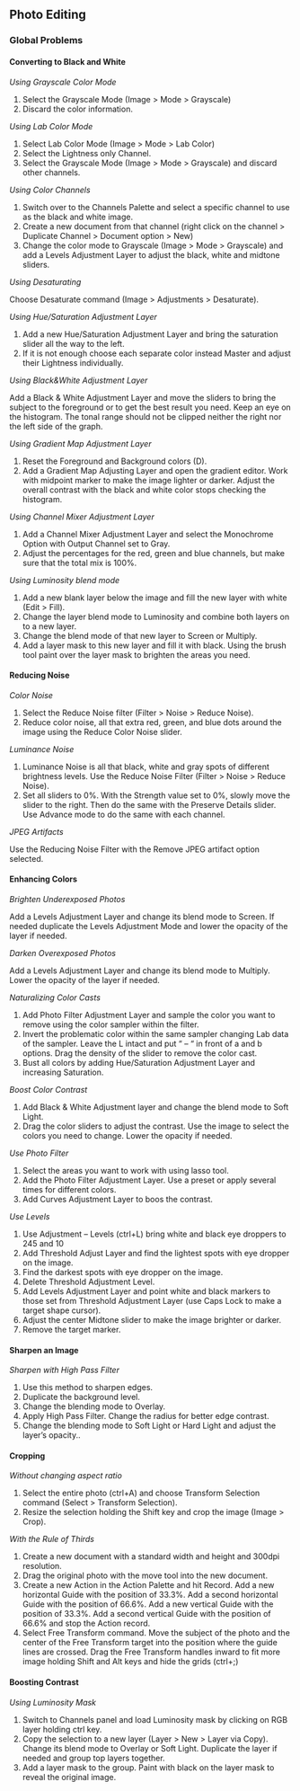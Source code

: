 ## Photo Editing
### Global Problems
#### Converting to Black and White
*Using Grayscale Color Mode*

1. Select the Grayscale Mode (Image > Mode > Grayscale)
2. Discard the color information.

*Using Lab Color Mode*

1. Select Lab Color Mode (Image > Mode > Lab Color)
2. Select the Lightness only Channel.
3. Select the Grayscale Mode (Image > Mode > Grayscale) and discard other channels.

*Using Color Channels*

1. Switch over to the Channels Palette and select a specific channel to use as the black and white image.
2. Create a new document from that channel (right click on the channel > Duplicate Channel > Document option > New)
3. Change the color mode to Grayscale (Image > Mode > Grayscale) and add a Levels Adjustment Layer to adjust the black, white and midtone sliders.

*Using Desaturating*

Choose Desaturate command (Image > Adjustments > Desaturate).

*Using Hue/Saturation Adjustment Layer*

1. Add a new Hue/Saturation Adjustment Layer and bring the saturation slider all the way to the left.
2. If it is not enough choose each separate color instead Master and adjust their Lightness individually.

*Using Black&White Adjustment Layer*

Add a Black & White Adjustment Layer and move the sliders to bring the subject to the foreground or to get the best result you need. Keep an eye on the histogram. The tonal range should not be clipped neither the right nor the left side of the graph.

*Using Gradient Map Adjustment Layer*

1. Reset the Foreground and Background colors (D).
2. Add a Gradient Map Adjusting Layer and open the gradient editor. Work with midpoint marker to make the image lighter or darker. Adjust the overall contrast with the black and white color stops checking the histogram.

*Using Channel Mixer Adjustment Layer*

1. Add a Channel Mixer Adjustment Layer and select the Monochrome Option with Output Channel set to Gray.
2. Adjust the percentages for the red, green and blue channels, but make sure that the total mix is 100%.

*Using Luminosity blend mode*

1. Add a new blank layer below the image and fill the new layer with white (Edit > Fill).
2. Change the layer blend mode to Luminosity and combine both layers on to a new layer.
3. Change the blend mode of that new layer to Screen or Multiply.
4. Add a layer mask to this new layer and fill it with black. Using the brush tool paint over the layer mask to brighten the areas you need.

#### Reducing Noise
*Color Noise*

1. Select the Reduce Noise filter (Filter > Noise > Reduce Noise).
2. Reduce color noise, all that extra red, green, and blue dots around the image using the Reduce Color Noise slider.

*Luminance Noise*

1. Luminance Noise is all that black, white and gray spots of different brightness levels. Use the Reduce Noise Filter (Filter > Noise > Reduce Noise). 
2. Set all sliders to 0%. With the Strength value set to 0%, slowly move the slider to the right. Then do the same with the Preserve Details slider. Use Advance mode to do the same with each channel. 

*JPEG Artifacts*

Use the Reducing Noise Filter with the Remove JPEG artifact option selected.

#### Enhancing Colors 

*Brighten Underexposed Photos*

Add a Levels Adjustment Layer and change its blend mode to Screen. If needed duplicate the Levels Adjustment Mode and lower the opacity of the layer if needed.

*Darken Overexposed Photos*

Add a Levels Adjustment Layer and change its blend mode to Multiply. Lower the opacity of the layer if needed.

*Naturalizing Color Casts*

1. Add Photo Filter Adjustment Layer and sample the color you want to remove using the color sampler within the filter.
2. Invert the problematic color within the same sampler changing Lab data of the sampler. Leave the L intact and put “ – “ in front of a and b options. Drag the density of the slider to remove the color cast.
3. Bust all colors by adding Hue/Saturation Adjustment Layer and increasing Saturation.

*Boost Color Contrast*

1. Add Black & White Adjustment layer and change the blend mode to Soft Light.
2. Drag the color sliders to adjust the contrast.  Use the image to select the colors you need to change. Lower the opacity if needed.

*Use Photo Filter*

1. Select the areas you want to work with using lasso tool.
2. Add the Photo Filter Adjustment Layer. Use a preset or apply several times for different colors.
3. Add Curves Adjustment Layer to boos the contrast. 

*Use Levels*

1. Use Adjustment – Levels (ctrl+L) bring white and black eye droppers to 245 and 10
2. Add Threshold Adjust Layer and find the lightest spots with eye dropper on the image.
3. Find the darkest spots with eye dropper on the image.
4. Delete Threshold Adjustment Level.
5. Add Levels Adjustment Layer and point white and black markers to those set from Threshold Adjustment Layer (use Caps Lock to make a target shape cursor).
6. Adjust the center Midtone slider to make the image brighter or darker.  
7. Remove the target marker.

#### Sharpen an Image

*Sharpen with High Pass Filter*

1. Use this method to sharpen edges.
2. Duplicate the background level.
3. Change the blending mode to Overlay.
4. Apply High Pass Filter. Change the radius for better edge contrast.
5. Change the blending mode to Soft Light or Hard Light and adjust the layer’s opacity..

#### Cropping

*Without changing aspect ratio*

1. Select the entire photo (ctrl+A) and choose Transform Selection command (Select > Transform Selection). 
2. Resize the selection holding the Shift key and crop the image (Image > Crop).

*With the Rule of Thirds*

1. Create a new document with a standard width and height and 300dpi resolution.
2. Drag the original photo with the move tool into the new document.
3. Create a new Action in the Action Palette and hit Record. Add a new horizontal Guide with the position of 33.3%. Add a second horizontal Guide with the position of 66.6%. Add a new vertical Guide with the position of 33.3%. Add a second vertical Guide with the position of 66.6% and stop the Action record.
4. Select Free Transform command. Move the subject of the photo and the center of the Free Transform target into the position where the guide lines are crossed.  Drag the Free Transform handles inward to fit more image holding Shift and Alt keys and hide the grids (ctrl+;)

#### Boosting Contrast

*Using Luminosity Mask*

1. Switch to Channels panel and load Luminosity mask by clicking on RGB layer holding ctrl key.
2. Copy the selection to a new layer (Layer > New > Layer via Copy).  Change its blend mode to Overlay or Soft Light. Duplicate the layer if needed and group top layers together.
3. Add a layer mask to the group. Paint with black on the layer mask to reveal the original image.
